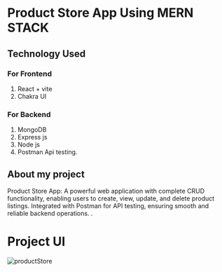 # Product Store App Using MERN STACK

## Technology Used

### For Frontend 
1. React + vite
2. Chakra UI

### For Backend
1. MongoDB
2. Express js
3. Node js
4. Postman Api testing.

## About my project
Product Store App: A powerful web application with complete CRUD functionality, enabling users to create, view, update, and delete product listings. Integrated with Postman for API testing, ensuring smooth and reliable backend operations. .

# Project UI


![productStore](https://github.com/user-attachments/assets/12c5e632-04e9-435e-94cd-09ad479871dc)
